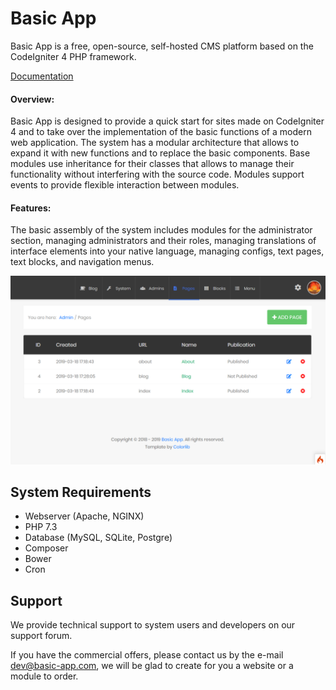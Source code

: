 # Basic App

Basic App is a free, open-source, self-hosted CMS platform based on the CodeIgniter 4 PHP framework.

[Documentation](/docs)

#### Overview:

Basic App is designed to provide a quick start for sites made on CodeIgniter 4 and to take over the implementation of the basic functions of a modern web application. The system has a modular architecture that allows to expand it with new functions and to replace the basic components. Base modules use inheritance for their classes that allows to manage their functionality without interfering with the source code. Modules support events to provide flexible interaction between modules.

#### Features:

The basic assembly of the system includes modules for the administrator section, managing administrators and their roles, managing translations of interface elements into your native language, managing configs, text pages, text blocks, and navigation menus.

![Basic App backend preview](https://github.com/basic-app/docs/blob/master/screen_pages.png?raw=true)

## System Requirements

  - Webserver (Apache, NGINX)
  - PHP 7.3
  - Database (MySQL, SQLite, Postgre)
  - Composer
  - Bower
  - Cron

## Support

We provide technical support to system users and developers on our support forum. 

If you have the commercial offers, please contact us by the e-mail dev@basic-app.com, we will be glad to create for you a website or a module to order.